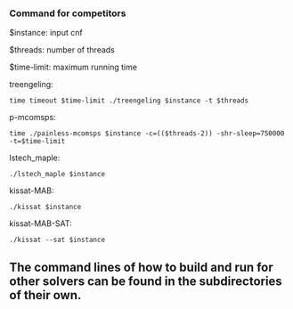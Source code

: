 ### Command for competitors

$instance: input cnf

$threads: number of threads

$time-limit: maximum running time


treengeling:
```
time timeout $time-limit ./treengeling $instance -t $threads
```

p-mcomsps:
```
time ./painless-mcomsps $instance -c=(($threads-2)) -shr-sleep=750000 -t=$time-limit
```

lstech_maple:
```
./lstech_maple $instance
```

kissat-MAB:
```
./kissat $instance
```

kissat-MAB-SAT:
```
./kissat --sat $instance
```


## The command lines of how to build and run for other solvers can be found in the subdirectories of their own.



